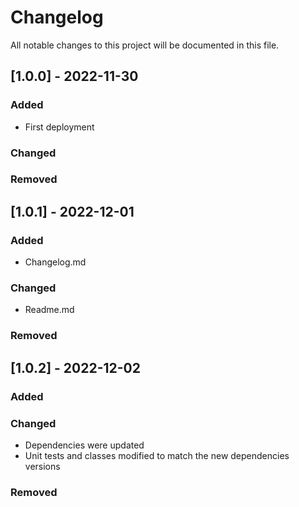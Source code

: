 # Changelog
All notable changes to this project will be documented in this file.

## [1.0.0] - 2022-11-30
### Added
- First deployment

### Changed

### Removed


## [1.0.1] - 2022-12-01
### Added
- Changelog.md

### Changed
- Readme.md

### Removed


## [1.0.2] - 2022-12-02
### Added

### Changed
- Dependencies were updated
- Unit tests and classes modified to match the new dependencies versions

### Removed

